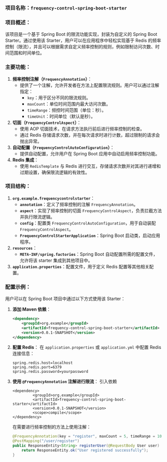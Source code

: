 ### 项目名称：`frequency-control-spring-boot-starter`

### 项目概述：

该项目是一个基于 Spring Boot 的限流功能实现，封装为自定义的 Spring Boot Starter。通过使用该 Starter，用户可以在应用程序中轻松实现基于 Redis 的频率控制（限流），并且可以根据需求自定义频率控制的规则，例如限制访问次数、时间范围和时间单位。

### 主要功能：

1. **频率控制注解（`FrequencyAnnotation`）**：
   - 提供了一个注解，允许开发者在方法上配置限流规则。用户可以通过注解指定：
     - `key`：用于区分不同的限流规则。
     - `maxCount`：单位时间范围内最大访问次数。
     - `timeRange`：频控时间范围（单位：秒）。
     - `timeUnit`：时间单位（默认是秒）。
2. **切面（`FrequencyControlAspect`）**：
   - 使用 AOP 切面技术，在请求方法执行前后进行频率控制的检查。
   - 通过 Redis 存储请求次数，并在每次请求时进行计数，超过限制的请求会抛出异常。
3. **自动配置（`FrequencyControlAutoConfiguration`）**：
   - 提供自动配置，允许用户在 Spring Boot 应用中自动启用频率控制功能。
4. **Redis 集成**：
   - 使用 `RedisTemplate` 与 Redis 进行交互，存储请求次数并对其进行递增和过期设置，确保限流逻辑的有效性。

### 项目结构：

1. **`org.example.frequencycontrolstarter`**：
   - **`annotation`**：定义了频率控制的注解 `FrequencyAnnotation`。
   - **`aspect`**：实现了频率控制的切面 `FrequencyControlAspect`，负责拦截方法并执行限流逻辑。
   - **`config`**：配置类 `FrequencyControlAutoConfiguration`，用于自动装配 `FrequencyControlAspect`。
   - **`FrequencyControlStarterApplication`**：Spring Boot 启动类，启动应用程序。
2. **`resources`**：
   - **`META-INF/spring.factories`**：Spring Boot 自动配置所需的配置文件，允许将该 starter 集成到其他项目中。
3. **`application.properties`**：配置文件，用于定义 Redis 配置等其他相关配置。

### 配置示例：

用户可以在 Spring Boot 项目中通过以下方式使用该 Starter：

1. **添加 Maven 依赖**：

   ```xml
   <dependency>
       <groupId>org.example</groupId>
       <artifactId>frequency-control-spring-boot-starter</artifactId>
       <version>0.0.1-SNAPSHOT</version>
   </dependency>
   ```

2. **配置 Redis**： 在 `application.properties` 或 `application.yml` 中配置 Redis 连接信息：

   ```properties
   spring.redis.host=localhost
   spring.redis.port=6379
   spring.redis.password=yourpassword
   ```

3. **使用 `@FrequencyAnnotation` 注解进行限流**：
   引入依赖
   ```
   <dependency>
            <groupId>org.example</groupId>
            <artifactId>frequency-control-spring-boot-starter</artifactId>
            <version>0.0.1-SNAPSHOT</version>
            <scope>compile</scope>
   </dependency>
   ```
   在需要进行频率控制的方法上使用注解：

   ```java
   @FrequencyAnnotation(key = "register", maxCount = 5, timeRange = 10, timeUnit = "SECONDS")
   @PostMapping("/user/register")
   public ResponseEntity<String> registerUser(@RequestBody User user) {
       return ResponseEntity.ok("User registered successfully");
   }
   ```
